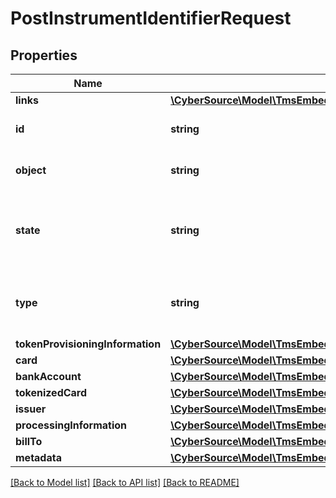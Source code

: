 # PostInstrumentIdentifierRequest

## Properties
Name | Type | Description | Notes
------------ | ------------- | ------------- | -------------
**links** | [**\CyberSource\Model\TmsEmbeddedInstrumentIdentifierLinks**](TmsEmbeddedInstrumentIdentifierLinks.md) |  | [optional] 
**id** | **string** | The Id of the Instrument Identifier Token. | [optional] 
**object** | **string** | The type.  Possible Values: - instrumentIdentifier | [optional] 
**state** | **string** | Issuers state for the card number. Possible Values: - ACTIVE - CLOSED : The account has been closed. | [optional] 
**type** | **string** | The type of Instrument Identifier. Possible Values: - enrollable card | [optional] 
**tokenProvisioningInformation** | [**\CyberSource\Model\TmsEmbeddedInstrumentIdentifierTokenProvisioningInformation**](TmsEmbeddedInstrumentIdentifierTokenProvisioningInformation.md) |  | [optional] 
**card** | [**\CyberSource\Model\TmsEmbeddedInstrumentIdentifierCard**](TmsEmbeddedInstrumentIdentifierCard.md) |  | [optional] 
**bankAccount** | [**\CyberSource\Model\TmsEmbeddedInstrumentIdentifierBankAccount**](TmsEmbeddedInstrumentIdentifierBankAccount.md) |  | [optional] 
**tokenizedCard** | [**\CyberSource\Model\TmsEmbeddedInstrumentIdentifierTokenizedCard**](TmsEmbeddedInstrumentIdentifierTokenizedCard.md) |  | [optional] 
**issuer** | [**\CyberSource\Model\TmsEmbeddedInstrumentIdentifierIssuer**](TmsEmbeddedInstrumentIdentifierIssuer.md) |  | [optional] 
**processingInformation** | [**\CyberSource\Model\TmsEmbeddedInstrumentIdentifierProcessingInformation**](TmsEmbeddedInstrumentIdentifierProcessingInformation.md) |  | [optional] 
**billTo** | [**\CyberSource\Model\TmsEmbeddedInstrumentIdentifierBillTo**](TmsEmbeddedInstrumentIdentifierBillTo.md) |  | [optional] 
**metadata** | [**\CyberSource\Model\TmsEmbeddedInstrumentIdentifierMetadata**](TmsEmbeddedInstrumentIdentifierMetadata.md) |  | [optional] 

[[Back to Model list]](../README.md#documentation-for-models) [[Back to API list]](../README.md#documentation-for-api-endpoints) [[Back to README]](../README.md)


